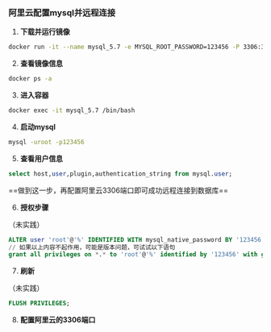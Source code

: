 ### 阿里云配置mysql并远程连接

1. **下载并运行镜像**

```bash
docker run -it --name mysql_5.7 -e MYSQL_ROOT_PASSWORD=123456 -P 3306:3306 -d mysql:5.7
```

2. **查看镜像信息**

```bash
docker ps -a
```

3. **进入容器**

```bash
docker exec -it mysql_5.7 /bin/bash
```

4. **启动mysql**

```bash
mysql -uroot -p123456
```

5. **查看用户信息**

```sql
select host,user,plugin,authentication_string from mysql.user;
```

==做到这一步，再配置阿里云3306端口即可成功远程连接到数据库==

6. **授权步骤**

（未实践）

```sql
ALTER user 'root'@'%' IDENTIFIED WITH mysql_native_password BY '123456';
// 如果以上内容不起作用，可能是版本问题，可试试以下语句
grant all privileges on *.* to 'root'@'%' identified by '123456' with grant option;
```

7. **刷新**

（未实践）

```sql
FLUSH PRIVILEGES;
```

8. **配置阿里云的3306端口**